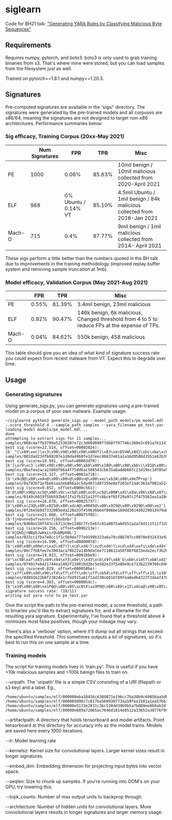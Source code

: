 # siglearn
Code for BH21 talk: ["Generating YARA Rules by Classifying Malicious Byte Sequences"](https://www.blackhat.com/us-21/briefings/schedule/#generating-yara-rules-by-classifying-malicious-byte-sequences-23065)

## Requirements
Requires numpy, pytorch, and boto3.  boto3 is only used to grab training binaries from s3.  That's where mine were stored, but you can load samples from the filesystem just as well.

Trained on pytorch==1.8.1 and numpy==1.20.3.

## Signatures
Pre-computed signatures are available in the 'sigs/' directory.  The signatures were generated by the pre-trained models and all corpuses are x86/64, meaning the signatures are not designed to target non-x86 architectures.  Performance summaries below:

### Sig efficacy, Training Corpus (20xx-May 2021)
|           |  Num Signatures    |  FPR                 |    TPR     |           Misc                                                          |
|-----------|--------------------|----------------------|------------|-------------------------------------------------------------------------|
|     PE    |       1000         |  0.06%               |  85.63%    | 10mil benign / 10mil malicious collected from 2020-April 2021           |
|   ELF     |        968         | 0% Ubuntu / 0.14% VT |  85.10%    | 4.5mil Ubuntu / 1mil benign / 84k malicious collected from 2016-Jan 2021|
| Mach-O    |        715         | 0.4%                 |  97.77%    | 9mil benign / 1mil malicious collected from 2014- April 2021            |

These sigs perform a little better than the numbers quoted in the BH talk due to improvements in the training methodology (improved replay buffer system and removing sample truncation at 1mb).

### Model efficacy, Validation Corpus (May 2021-Aug 2021)
|           |  FPR    |    TPR     |           Misc                                                                                |
|-----------|---------|------------|-----------------------------------------------------------------------------------------------|
|   PE      |  0.55%  |  81.39%    | 3.4mil benign, 23mil malicious                                                                |
|   ELF     |  0.92%  |  90.47%    | 146k benign, 6k malicious, Changed threshold from 4 to 5 to reduce FPs at the expense of TPs. |
| Mach-O    |  0.04%  |  84.62%    | 550k benign, 458 malicious                                                                    |

This table should give you an idea of what kind of signature success rate you could expect from recent malware from VT.  Expect this to degrade over time.

## Usage
### Generating signatures
Using generate_sigs.py, you can generate signatures using a pre-trained model on a corpus of your own malware.  Example usage:
```
~/siglearn$ python3 generate_sigs.py --model_path models/pe_model.mdl --score_threshold 4 --sample_path samples --yara_filename pe_test.yar
loading model models/pe_model.mdl...
done
attempting to extract sigs for 11 samples...
samples/068c4a7fb3799a52336307e72c3d00d698f7db8ff07746c260e3c691a761141e best sig (score=22.514, offset=00002024): {b'_^[\x89\xec]\xc3\x90\x90\x90\x90\x90UT]\x83\xecDSVW\x8d}\xbc\xbe\xc8'}
samples/002dad23dfb88207e1d9da4960fe1d7eec06637e01a1a16d958bd2951e62b391 best sig (score=10.581, offset=00003d70): {b'[\xc9\xc3`\x90\x90\x90\x90\x90\xb8\x00\x10@\x00\x90\xbb\\\x91@\x00\x90\xb9r`\x8fC'}
samples/0bafea2aca2380df86a4ff5dd6ac588543cb635a8addb60fc21d19ec1df85e58 best sig (score=13.327, offset=0001a718): {b'\x9c@@\x00\xe4=@\x00\x00>@\x00<>@\x00\xec\xb3A\x00\x0eTProp'}
samples/0a792b71efbe61aa3eb866a2c5da4671d8f35be8ef203ef2adc363af082a5245 best sig (score=9.852, offset=0000c561): {b'@\x00\x90p\xc5@\x00\x9c\xc5@\x00\xc0\xc5@\x00#\xd1\x8a\x06\x88\x07\x8aF\x01\x88G'}
samples/0149c6019f5bb592b6f1fa1fb321a12ffc6bcef65f29a97c2f475562ea1a2046 best sig (score=16.678, offset=00025737): {b'\x00\xc23@\x00\x025@\x00\xdc4@\x0045@\x00\x929@\x00\x929@\x00\xe2'}
samples/0f26e5b8d7332005eda228a33fe59636b64f806be169dd3014d9229813979abb best sig (score=21.868, offset=00075f05): {b'fjnbvnnvbvfvvnrnrfjbbvbnbr'}
samples/0d60e158f543cc6713c0e12d8c7fc5e67c81a8075a8d551a2a74d111511f32b7 best sig (score=16.256, offset=000b213e): {b'HjQkQjrWBpbJwHxisrQubMpKNL'}
samples/033cc1fba7e8cc1f1c569ee777e9199b323a6a78cd8b787cc0070e932433e921 best sig (score=16.590, offset=0000007d): {b'\x00\x00\x00e\r\xa3\x87!l\xcd\xd4!l\xcd\xd4!l\xcd\xd4\xafs\xde\xd4+l\xcd'}
samples/0bc7f66fee7e3903aca78b22a14b9dafee7110612a58f88f6833eda2ecf3b200 best sig (score=19.023, offset=0001bbe9): {b"\xc5B\xaf\x85\xb9\x94\xf3\x8e\t\xd3\xcb\x9f\x88'G\xbb\x1dtT\xb8\xd1\xe3\xb8/\xfe\x7f"}
samples/07491fe6421744ea1402f23d01bd2bc5e582e3375e08e9ce713b2239766c0466 best sig (score=0.829, offset=000058be): {b'\xff\x89\x9d\x90\xf4\xff\xfft\x0c\xff\xb5d\xfd\xff\xff\xff\x15,\x10\x00\x01\xc7\x85\xa8\xf4\xff'}
samples/0d891622b8f23824e1cfbd915a61f1ad130c601bf09fea0edb4223f2daaf4705 best sig (score=4.303, offset=0000054c): {b'\x10\x00\x00\xa1PQ@\x00\x85\xc0tX\xa3P0@\x00\x8b\x15\xdca@\x00\x85\xd2\x0f'}
signature success rate: (10/11)
writing out yara rule to pe_test.yar
```

Give the script the path to the pre-trained model, a score threshold, a path to binaries you'd like to extract signatures for, and a filename for the resulting yara signature.  Experimentally, I've found that a threshold above 4 minimizes most false positives, though your mileage may vary.

There's also a 'verbose' option, where it'll dump out all strings that exceed the specified threshold.  This sometimes outputs a lot of signatures, so it's best to run this on one sample at a time.


### Training models
The script for training models lives in 'train.py'.  This is useful if you have >10k malicious samples and >100k benign files to train on.

--uripath:
The 'uripath' file is a simple CSV consisting of a URI (filepath or s3 key) and a label.  Eg.,
```
/home/ubuntu/samples/elf/000008eba10456c6389871e196cc7ba30b9c69856aa5db9e8d4dc10de38f5e89,0
/home/ubuntu/samples/elf/000009d90c7c817ba569930773aa59fea1b81a1ea57bb307afdd544f9f190d55,0
/home/ubuntu/samples/elf/00000e5133e2831c3bc538dd39b9b5a7b889ee8b9ab3df77a9d0b5ac04ed3554,0
/home/ubuntu/samples/elf/00000e689a72065ac7646d1814e0512a33652a30776f99f277cad96df27cf0bc,0
```

--artifactpath:
A directory that holds tensorboard and model artifacts.  Point tensorboard at this directory for accuracy info as the model trains.  Models are saved here every 1000 iterations.

--lr:
Model learning rate

--kernelsz:
Kernel size for convolutional layers.  Larger kernel sizes result in longer signatures.

--embed_dim:
Embedding dimension for projecting input bytes into vector space.

--seqlen:
Size to chunk up samples.  If you're running into OOM's on your GPU, try lowering this.

--topk_counts:
Number of max output units to backprop through.

--architecture:
Number of hidden units for convolutional layers.  More convolutional layers results in longer signatures and larger memory usage.
